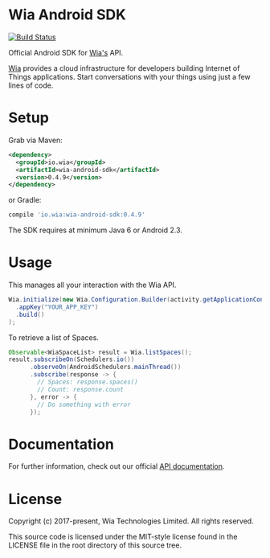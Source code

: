 Wia Android SDK
===============

[![Build Status](https://travis-ci.org/wiaio/wia-android-sdk.svg)](https://travis-ci.org/wiaio/wia-android-sdk/builds#)

Official Android SDK for [Wia's][1] API.

[Wia][1] provides a cloud infrastructure for developers building Internet of Things applications. Start conversations with your things using just a few lines of code.

Setup
=====

Grab via Maven:
```xml
<dependency>
  <groupId>io.wia</groupId>
  <artifactId>wia-android-sdk</artifactId>
  <version>0.4.9</version>
</dependency>
```
or Gradle:
```groovy
compile 'io.wia:wia-android-sdk:0.4.9'
```

The SDK requires at minimum Java 6 or Android 2.3.

Usage
=====

This manages all your interaction with the Wia API.
```java
Wia.initialize(new Wia.Configuration.Builder(activity.getApplicationContext())
  .appKey("YOUR_APP_KEY")
  .build()
);
```

To retrieve a list of Spaces.
```java
Observable<WiaSpaceList> result = Wia.listSpaces();
result.subscribeOn(Schedulers.io())
      .observeOn(AndroidSchedulers.mainThread())
      .subscribe(response -> {
        // Spaces: response.spaces()
        // Count: response.count
      }, error -> {
        // Do something with error
      });
```

Documentation
=============

For further information, check out our official [API documentation][2].

License
=======

Copyright (c) 2017-present, Wia Technologies Limited.
All rights reserved.

This source code is licensed under the MIT-style license found in the
LICENSE file in the root directory of this source tree.

[1]: https://www.wia.io
[2]: http://docs.wia.io
